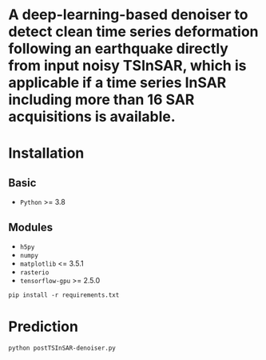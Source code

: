 # A deep-learning-based denoiser to detect clean time series deformation following an earthquake directly from input noisy TSInSAR, which is applicable if a time series InSAR including more than 16 SAR acquisitions is available.

# Installation
## Basic
- `Python` >= 3.8
## Modules

- `h5py`
- `numpy`
- `matplotlib` <= 3.5.1
- `rasterio`
- `tensorflow-gpu` >= 2.5.0

```shell
pip install -r requirements.txt
```


# Prediction
```shell
python postTSInSAR-denoiser.py
```
